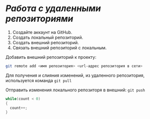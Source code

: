 # ***Работа с удаленными репозиториями***
1. Создайте аккаунт на GitHub.
2. Создать локальный репозиторий.
3. Создать внешний репозиторий.
4. Связать внешний репозиторий с локальным.

Добавить внешний репозиторий к проекту:
~~~ Bash
git remote add <имя репозитория> <url-адрес репозитория в сети>
~~~
Для получения и слияния изменений, из удаленного репозитория, используется команда `git pull`

Отправить изменения локального репозиторя в внешний: `git push`
~~~C#
while(count < 0)
{
  count++;
}
